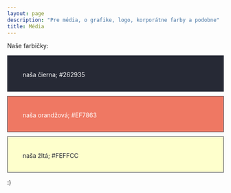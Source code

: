```yaml
---
layout: page
description: "Pre média, o grafike, logo, korporátne farby a podobne"
title: Média
---
```


Naše farbičky:

<div style="background: #262935;
            padding: 35px 35px 30px;
            color: white;
            margin-bottom: 10px;
            border: 1px solid #262935; ">naša čierna; #262935</div>

<div style="background: #EF7863;
            padding: 35px 35px 30px;
            color: white;
            margin-bottom: 10px;
            border: 1px solid #262935; ">naša orandžová; #EF7863</div>

<div style="background: #FEFFCC;
            padding: 35px 35px 30px;
            color: #262935;
            margin-bottom: 10px;
            border: 1px solid #262935; ">naša žltá; #FEFFCC</div>

:)